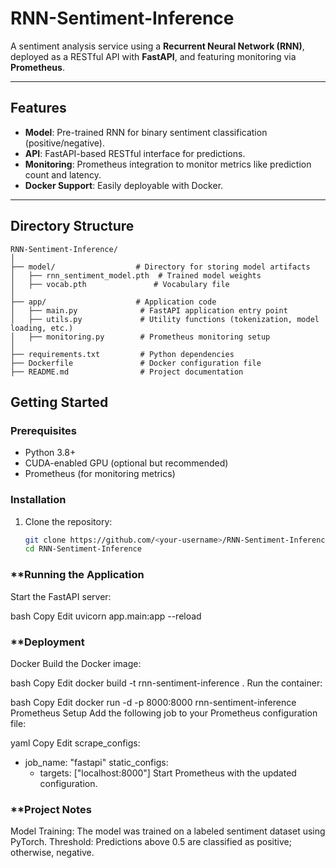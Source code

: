 # RNN-Sentiment-Inference


A sentiment analysis service using a **Recurrent Neural Network (RNN)**, deployed as a RESTful API with **FastAPI**, and featuring monitoring via **Prometheus**.

---

## **Features**

- **Model**: Pre-trained RNN for binary sentiment classification (positive/negative).
- **API**: FastAPI-based RESTful interface for predictions.
- **Monitoring**: Prometheus integration to monitor metrics like prediction count and latency.
- **Docker Support**: Easily deployable with Docker.

---

## **Directory Structure**

```plaintext
RNN-Sentiment-Inference/
│
├── model/                  # Directory for storing model artifacts
│   ├── rnn_sentiment_model.pth  # Trained model weights
│   ├── vocab.pth               # Vocabulary file
│
├── app/                    # Application code
│   ├── main.py              # FastAPI application entry point
│   ├── utils.py             # Utility functions (tokenization, model loading, etc.)
│   ├── monitoring.py        # Prometheus monitoring setup
│
├── requirements.txt         # Python dependencies
├── Dockerfile               # Docker configuration file
├── README.md                # Project documentation

```

## **Getting Started**

### **Prerequisites**

- Python 3.8+
- CUDA-enabled GPU (optional but recommended)
- Prometheus (for monitoring metrics)

### **Installation**

1. Clone the repository:
   ```bash
   git clone https://github.com/<your-username>/RNN-Sentiment-Inference.git
   cd RNN-Sentiment-Inference


### **Running the Application
Start the FastAPI server:

bash
Copy
Edit
uvicorn app.main:app --reload

### **Deployment
Docker
Build the Docker image:

bash
Copy
Edit
docker build -t rnn-sentiment-inference .
Run the container:

bash
Copy
Edit
docker run -d -p 8000:8000 rnn-sentiment-inference
Prometheus Setup
Add the following job to your Prometheus configuration file:

yaml
Copy
Edit
scrape_configs:
  - job_name: "fastapi"
    static_configs:
      - targets: ["localhost:8000"]
Start Prometheus with the updated configuration.

### **Project Notes
Model Training: The model was trained on a labeled sentiment dataset using PyTorch.
Threshold: Predictions above 0.5 are classified as positive; otherwise, negative.

